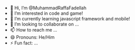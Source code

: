 - 👋 Hi, I’m @MuhammadRaffaFadellah
- 👀 I’m interested in code and game!
- 🌱 I’m currently learning javascript framework and mobile!
- 💞️ I’m looking to collaborate on ...
- 📫 How to reach me ...
- 😄 Pronouns: He/Him
- ⚡ Fun fact: ...

<!---
MuhammadRaffaFadellah/MuhammadRaffaFadellah is a ✨ special ✨ repository because its `README.md` (this file) appears on your GitHub profile.
You can click the Preview link to take a look at your changes.
--->

